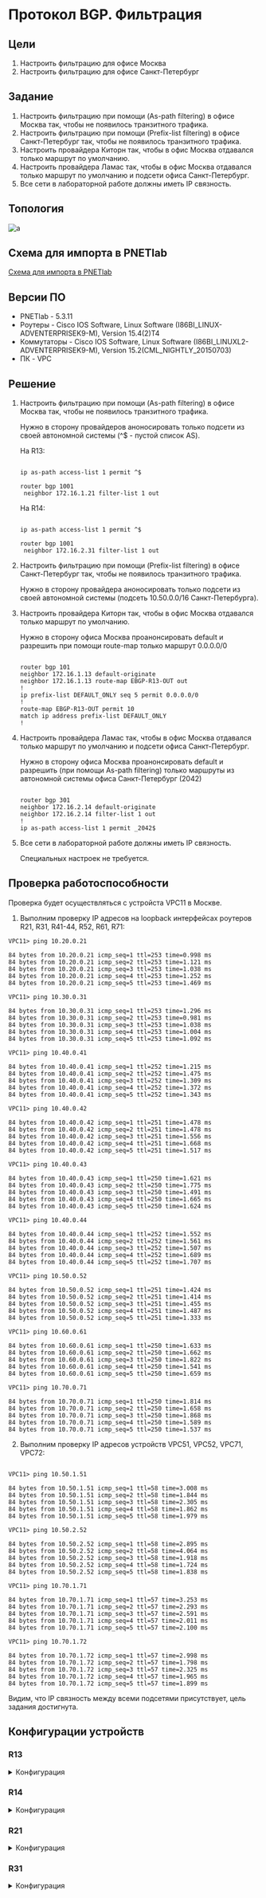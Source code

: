 # Протокол BGP. Фильтрация

## Цели

1. Настроить фильтрацию для офисе Москва
1. Настроить фильтрацию для офисе Санкт-Петербург

## Задание

1. Настроить фильтрацию при помощи (As-path filtering) в офисе Москва так, чтобы не появилось транзитного трафика.
1. Настроить фильтрацию при помощи (Prefix-list filtering) в офисе Санкт-Петербург так, чтобы не появилось транзитного трафика.
1. Настроить провайдера Киторн так, чтобы в офис Москва отдавался только маршрут по умолчанию.
1. Настроить провайдера Ламас так, чтобы в офис Москва отдавался только маршрут по умолчанию и подсети офиса Санкт-Петербург.
1. Все сети в лабораторной работе должны иметь IP связность.

## Топология

![a](media/lab11_1.PNG)

## Схема для импорта в PNETlab

[Схема для импорта в PNETlab](media/otus_cource_lab10_iBGP_pnetlab_export-20250125-185611.zip)

## Версии ПО

- PNETlab - 5.3.11
- Роутеры - Cisco IOS Software, Linux Software (I86BI_LINUX-ADVENTERPRISEK9-M), Version 15.4(2)T4
- Коммутаторы - Cisco IOS Software, Linux Software (I86BI_LINUXL2-ADVENTERPRISEK9-M), Version 15.2(CML_NIGHTLY_20150703)
- ПК - VPC

## Решение

1. Настроить фильтрацию при помощи (As-path filtering) в офисе Москва так, чтобы не появилось транзитного трафика.

      Нужно в сторону провайдеров аноносировать только подсети из своей автономной системы (^$ - пустой список AS).

      На R13:
      ```

      ip as-path access-list 1 permit ^$

      router bgp 1001
       neighbor 172.16.1.21 filter-list 1 out

      ```

      На R14:
      ```

      ip as-path access-list 1 permit ^$

      router bgp 1001
       neighbor 172.16.2.31 filter-list 1 out

      ```

1. Настроить фильтрацию при помощи (Prefix-list filtering) в офисе Санкт-Петербург так, чтобы не появилось транзитного трафика.

      Нужно в сторону провайдера аноносировать только подсети из своей автономной системы (подсеть 10.50.0.0/16 Санкт-Петербурга).

1. Настроить провайдера Киторн так, чтобы в офис Москва отдавался только маршрут по умолчанию.

      Нужно в сторону офиса Москва проанонсировать default и разрешить при помощи route-map только маршрут 0.0.0.0/0

      ```

      router bgp 101
      neighbor 172.16.1.13 default-originate
      neighbor 172.16.1.13 route-map EBGP-R13-OUT out
      !
      ip prefix-list DEFAULT_ONLY seq 5 permit 0.0.0.0/0
      !
      route-map EBGP-R13-OUT permit 10
      match ip address prefix-list DEFAULT_ONLY
      !

      ```      

1. Настроить провайдера Ламас так, чтобы в офис Москва отдавался только маршрут по умолчанию и подсети офиса Санкт-Петербург.

      Нужно в сторону офиса Москва проанонсировать default и разрешить (при помощи As-path filtering) только маршруты из автономной системы офиса Санкт-Петербург (2042)

      ```

      router bgp 301
      neighbor 172.16.2.14 default-originate
      neighbor 172.16.2.14 filter-list 1 out
      !
      ip as-path access-list 1 permit _2042$

      ```      

1. Все сети в лабораторной работе должны иметь IP связность.

      Специальных настроек не требуется.


## Проверка работоспособности

Проверка будет осуществляться с устройста VPC11 в Москве.

1. Выполним проверку IP адресов на loopback интерфейсах роутеров R21, R31, R41-44, R52, R61, R71:

```
VPC11> ping 10.20.0.21

84 bytes from 10.20.0.21 icmp_seq=1 ttl=253 time=0.998 ms
84 bytes from 10.20.0.21 icmp_seq=2 ttl=253 time=1.121 ms
84 bytes from 10.20.0.21 icmp_seq=3 ttl=253 time=1.038 ms
84 bytes from 10.20.0.21 icmp_seq=4 ttl=253 time=1.252 ms
84 bytes from 10.20.0.21 icmp_seq=5 ttl=253 time=1.469 ms

VPC11> ping 10.30.0.31

84 bytes from 10.30.0.31 icmp_seq=1 ttl=253 time=1.296 ms
84 bytes from 10.30.0.31 icmp_seq=2 ttl=253 time=0.981 ms
84 bytes from 10.30.0.31 icmp_seq=3 ttl=253 time=1.038 ms
84 bytes from 10.30.0.31 icmp_seq=4 ttl=253 time=1.004 ms
84 bytes from 10.30.0.31 icmp_seq=5 ttl=253 time=1.092 ms

VPC11> ping 10.40.0.41

84 bytes from 10.40.0.41 icmp_seq=1 ttl=252 time=1.215 ms
84 bytes from 10.40.0.41 icmp_seq=2 ttl=252 time=1.475 ms
84 bytes from 10.40.0.41 icmp_seq=3 ttl=252 time=1.309 ms
84 bytes from 10.40.0.41 icmp_seq=4 ttl=252 time=1.372 ms
84 bytes from 10.40.0.41 icmp_seq=5 ttl=252 time=1.343 ms

VPC11> ping 10.40.0.42

84 bytes from 10.40.0.42 icmp_seq=1 ttl=251 time=1.478 ms
84 bytes from 10.40.0.42 icmp_seq=2 ttl=251 time=1.478 ms
84 bytes from 10.40.0.42 icmp_seq=3 ttl=251 time=1.556 ms
84 bytes from 10.40.0.42 icmp_seq=4 ttl=251 time=1.668 ms
84 bytes from 10.40.0.42 icmp_seq=5 ttl=251 time=1.517 ms

VPC11> ping 10.40.0.43

84 bytes from 10.40.0.43 icmp_seq=1 ttl=250 time=1.621 ms
84 bytes from 10.40.0.43 icmp_seq=2 ttl=250 time=1.775 ms
84 bytes from 10.40.0.43 icmp_seq=3 ttl=250 time=1.491 ms
84 bytes from 10.40.0.43 icmp_seq=4 ttl=250 time=1.665 ms
84 bytes from 10.40.0.43 icmp_seq=5 ttl=250 time=1.624 ms

VPC11> ping 10.40.0.44

84 bytes from 10.40.0.44 icmp_seq=1 ttl=252 time=1.552 ms
84 bytes from 10.40.0.44 icmp_seq=2 ttl=252 time=1.561 ms
84 bytes from 10.40.0.44 icmp_seq=3 ttl=252 time=1.507 ms
84 bytes from 10.40.0.44 icmp_seq=4 ttl=252 time=1.689 ms
84 bytes from 10.40.0.44 icmp_seq=5 ttl=252 time=1.707 ms

VPC11> ping 10.50.0.52

84 bytes from 10.50.0.52 icmp_seq=1 ttl=251 time=1.424 ms
84 bytes from 10.50.0.52 icmp_seq=2 ttl=251 time=1.414 ms
84 bytes from 10.50.0.52 icmp_seq=3 ttl=251 time=1.455 ms
84 bytes from 10.50.0.52 icmp_seq=4 ttl=251 time=1.487 ms
84 bytes from 10.50.0.52 icmp_seq=5 ttl=251 time=1.333 ms

VPC11> ping 10.60.0.61

84 bytes from 10.60.0.61 icmp_seq=1 ttl=250 time=1.633 ms
84 bytes from 10.60.0.61 icmp_seq=2 ttl=250 time=1.662 ms
84 bytes from 10.60.0.61 icmp_seq=3 ttl=250 time=1.822 ms
84 bytes from 10.60.0.61 icmp_seq=4 ttl=250 time=1.541 ms
84 bytes from 10.60.0.61 icmp_seq=5 ttl=250 time=1.659 ms

VPC11> ping 10.70.0.71

84 bytes from 10.70.0.71 icmp_seq=1 ttl=250 time=1.814 ms
84 bytes from 10.70.0.71 icmp_seq=2 ttl=250 time=1.658 ms
84 bytes from 10.70.0.71 icmp_seq=3 ttl=250 time=1.868 ms
84 bytes from 10.70.0.71 icmp_seq=4 ttl=250 time=1.589 ms
84 bytes from 10.70.0.71 icmp_seq=5 ttl=250 time=1.537 ms

```

2. Выполним проверку IP адресов устройств VPC51, VPC52, VPC71, VPC72:

```

VPC11> ping 10.50.1.51

84 bytes from 10.50.1.51 icmp_seq=1 ttl=58 time=3.008 ms
84 bytes from 10.50.1.51 icmp_seq=2 ttl=58 time=1.844 ms
84 bytes from 10.50.1.51 icmp_seq=3 ttl=58 time=2.305 ms
84 bytes from 10.50.1.51 icmp_seq=4 ttl=58 time=1.862 ms
84 bytes from 10.50.1.51 icmp_seq=5 ttl=58 time=1.979 ms

VPC11> ping 10.50.2.52

84 bytes from 10.50.2.52 icmp_seq=1 ttl=58 time=2.895 ms
84 bytes from 10.50.2.52 icmp_seq=2 ttl=58 time=4.064 ms
84 bytes from 10.50.2.52 icmp_seq=3 ttl=58 time=1.918 ms
84 bytes from 10.50.2.52 icmp_seq=4 ttl=58 time=1.724 ms
84 bytes from 10.50.2.52 icmp_seq=5 ttl=58 time=1.838 ms

VPC11> ping 10.70.1.71

84 bytes from 10.70.1.71 icmp_seq=1 ttl=57 time=3.253 ms
84 bytes from 10.70.1.71 icmp_seq=2 ttl=57 time=2.293 ms
84 bytes from 10.70.1.71 icmp_seq=3 ttl=57 time=2.591 ms
84 bytes from 10.70.1.71 icmp_seq=4 ttl=57 time=2.011 ms
84 bytes from 10.70.1.71 icmp_seq=5 ttl=57 time=2.100 ms

VPC11> ping 10.70.1.72

84 bytes from 10.70.1.72 icmp_seq=1 ttl=57 time=2.998 ms
84 bytes from 10.70.1.72 icmp_seq=2 ttl=57 time=1.798 ms
84 bytes from 10.70.1.72 icmp_seq=3 ttl=57 time=2.325 ms
84 bytes from 10.70.1.72 icmp_seq=4 ttl=57 time=1.965 ms
84 bytes from 10.70.1.72 icmp_seq=5 ttl=57 time=1.899 ms

```

Видим, что IP связность между всеми подсетями присутствует, цель задания достигнута.

## Конфигурации устройств

### R13

<details>
  <summary>Конфигурация</summary>

```



```
</details>

### R14

<details>
  <summary>Конфигурация</summary>

```



```
</details>

### R21

<details>
  <summary>Конфигурация</summary>

```



```
</details>

### R31

<details>
  <summary>Конфигурация</summary>

```



```
</details>